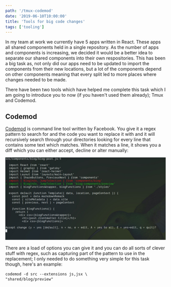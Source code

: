 ```yaml
---
path: '/tmux-codemod'
date: '2019-06-10T10:00:00'
title: 'Tools for big code changes'
tags: ['tooling']
---
```


In my team at work we currently have 5 apps written in React. These apps all shared components held in a single repository. As the number of apps and components is increasing, we decided it would be a better idea to separate our shared components into their own respositories. This has been a big task as, not only did our apps need to be updated to import the components from their new locations, but a lot of the components depend on other components meaning that every split led to more places where changes needed to be made.

There have been two tools which have helped me complete this task which I am going to introduce you to now (if you haven't used them already); Tmux and Codemod.

## Codemod

[Codemod](https://github.com/facebook/codemod) is command line tool written by Facebook. You give it a regex pattern to search for and the code you want to replace it with and it will recursively search through your directories looking for every line that contains some text which matches. When it matches a line, it shows you a diff which you can either accept, decline or alter manually:

![codemod output](codemod-output.jpg)

There are a load of options you can give it and you can do all sorts of clever stuff with regex, such as capturing part of the pattern to use in the replacement; I only needed to do something very simple for this task though, here's an example:
```
codemod -d src --extensions js,jsx \
"shared/blog/preview"
